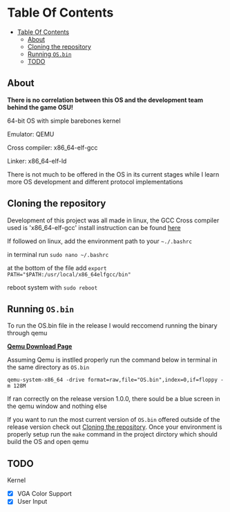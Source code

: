 # Table Of Contents

- [Table Of Contents](#table-of-contents)
  - [About](#about)
  - [Cloning the repository](#cloning-the-repository)
  - [Running `OS.bin`](#running-osbin)
  - [TODO](#todo)

## About

**There is no correlation between this OS and the development team behind the game OSU!**

64-bit OS with simple barebones kernel

Emulator: QEMU

Cross compiler: x86_64-elf-gcc

Linker: x86_64-elf-ld

There is not much to be offered in the OS in its current stages while I learn more OS development and different protocol implementations

## Cloning the repository

Development of this project was all made in linux, the GCC Cross compiler used is 'x86_64-elf-gcc' install instruction can be found [here](https://github.com/Absurdponcho/GCCBuildCommands)

If followed on linux, add the environment path to your `~./.bashrc`
  
  in terminal run `sudo nano ~/.bashrc`
  
  at the bottom of the file add `export PATH="$PATH:/usr/local/x86_64elfgcc/bin"`
  
  reboot system with `sudo reboot`

## Running `OS.bin`

To run the OS.bin file in the release I would reccomend running the binary through qemu

**[Qemu Download Page](https://www.qemu.org/download/)**

Assuming Qemu is instlled properly run the command below in terminal in the same directory as `OS.bin`

`qemu-system-x86_64 -drive format=raw,file="OS.bin",index=0,if=floppy -m 128M`

If ran correctly on the release version 1.0.0, there sould be a blue screen in the qemu window and nothing else

If you want to run the most current version of `OS.bin` offered outside of the release version check out [Cloning the repository](#cloning-the-repository). Once your environment is properly setup run the `make` command in the project dirctory which should build the OS and open qemu

## TODO

Kernel

- [X] VGA Color Support
- [X] User Input
